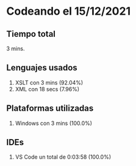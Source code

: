 # Codeando el 15/12/2021

## Tiempo total
3 mins.

## Lenguajes usados
1. XSLT con 3 mins (92.04%)
1. XML con 18 secs (7.96%)

## Plataformas utilizadas
1. Windows con 3 mins (100.0%)

## IDEs
1. VS Code un total de 0:03:58 (100.0%)

